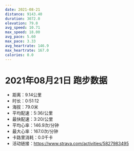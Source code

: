 ```yaml
---
date: 2021-08-21
distance: 9143.40
duration: 3072.0
elevation: 79.0
avg_speed: 10.71
max_speed: 18.00
avg_pace: 5.60
max_pace: 3.33
avg_heartrate: 146.9
max_heartrate: 167.0
calories: 0.0
---
```


# 2021年08月21日 跑步数据

- 距离：9.14公里
- 时长：0:51:12
- 海拔：79.0米
- 平均配速：5:36/公里
- 最快配速：3:20/公里
- 平均心率：146.9次/分钟
- 最大心率：167.0次/分钟
- 卡路里消耗：0.0千卡
- 活动链接：https://www.strava.com/activities/5827983495
